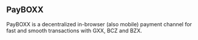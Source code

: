 ## PayBOXX

PayBOXX is a decentralized in-browser (also mobile) payment channel for fast and smooth transactions with GXX, BCZ and BZX.
